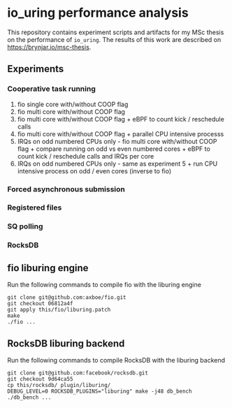 # io_uring performance analysis

This repository contains experiment scripts and artifacts for my MSc thesis on the performance of `io_uring`. The results of this work are described on https://brynjar.io/msc-thesis.

## Experiments

### Cooperative task running

1. fio single core with/without COOP flag
2. fio multi core with/without COOP flag
3. fio multi core with/without COOP flag + eBPF to count kick / reschedule calls
4. fio multi core with/without COOP flag + parallel CPU intensive processs
5. IRQs on odd numbered CPUs only - fio multi core with/without COOP flag + compare running on odd vs even numbered cores + eBPF to count kick / reschedule calls and IRQs per core
6. IRQs on odd numbered CPUs only - same as experiment 5 + run CPU intensive process on odd / even cores (inverse to fio)

### Forced asynchronous submission

### Registered files

### SQ polling

### RocksDB

## fio liburing engine

Run the following commands to compile fio with the liburing engine

    git clone git@github.com:axboe/fio.git
    git checkout 06812a4f
    git apply this/fio/liburing.patch
    make
    ./fio ...

## RocksDB liburing backend

Run the following commands to compile RocksDB with the liburing backend

    git clone git@github.com:facebook/rocksdb.git
    git checkout 9d64ca55
    cp this/rocksdb/ plugin/liburing/
    DEBUG_LEVEL=0 ROCKSDB_PLUGINS="liburing" make -j48 db_bench
    ./db_bench ...
